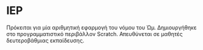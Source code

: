 # IEP
Πρόκειται για μία αριθμητική εφαρμογή του νόμου του Ώμ.
Δημιουργήθηκε στο προγραμματιστικό περιβάλλον Scratch.
Απευθύνεται σε μαθητές δευτεροβάθμιας εκπαίδευσης.
